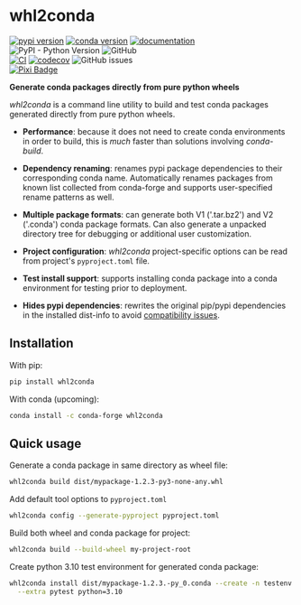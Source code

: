 # whl2conda 

[![pypi version](https://img.shields.io/pypi/v/whl2conda.svg)](https://pypi.org/project/whl2conda/)
[![conda version](https://img.shields.io/conda/vn/conda-forge/whl2conda)](https://anaconda.org/conda-forge/whl2conda)
[![documentation](https://img.shields.io/badge/docs-mkdocs%20material-blue.svg?style=flat)](https://zuzukin.github.io/whl2conda/)  
![PyPI - Python Version](https://img.shields.io/pypi/pyversions/whl2conda)
![GitHub](https://img.shields.io/github/license/analog-cbarber/whl2conda)  
[![CI](https://github.com/zuzukin/whl2conda/actions/workflows/python-package-conda.yml/badge.svg)](https://github.com/zuzukin/whl2conda/actions/workflows/python-package-conda.yml) [![codecov](https://codecov.io/gh/zuzukin/whl2conda/graph/badge.svg?token=097C3MBNIX)](https://codecov.io/gh/zuzukin/whl2conda)
![GitHub issues](https://img.shields.io/github/issues/analog-cbarber/whl2conda)  
[![Pixi Badge](https://img.shields.io/endpoint?url=https://raw.githubusercontent.com/prefix-dev/pixi/main/assets/badge/v0.json)](https://pixi.sh)

**Generate conda packages directly from pure python wheels**

*whl2conda* is a command line utility to build and test conda packages
generated directly from pure python wheels.

* **Performance**: because it does not need to create conda environments
    in order to build, this is *much* faster than solutions involving *conda-build*.

* **Dependency renaming**: renames pypi package dependencies to their 
    corresponding conda name. Automatically renames packages from known
    list collected from conda-forge and supports user-specified rename
    patterns as well.

* **Multiple package formats**: can generate both V1 ('.tar.bz2') and V2 ('.conda')
    conda package formats. Can also generate a unpacked directory tree for debugging
    or additional user customization.

* **Project configuration**: *whl2conda* project-specific options can be read from
    project's `pyproject.toml` file.

* **Test install support**: supports installing conda package into a conda
    environment for testing prior to deployment.

* **Hides pypi dependencies**: rewrites the original pip/pypi dependencies in the
    installed dist-info to avoid [compatibility issues](https://zuzukin.github.io/whl2conda/latest/guide/renaming.html#hide-pip).


## Installation

With pip:

```bash
pip install whl2conda
```

With conda (upcoming):

```bash
conda install -c conda-forge whl2conda
```

## Quick usage

Generate a conda package in same directory as wheel file:

```bash
whl2conda build dist/mypackage-1.2.3-py3-none-any.whl
```

Add default tool options to `pyproject.toml`

```bash
whl2conda config --generate-pyproject pyproject.toml
```
Build both wheel and conda package for project:

```bash
whl2conda build --build-wheel my-project-root
```

Create python 3.10 test environment for generated conda package:

```bash
whl2conda install dist/mypackage-1.2.3.-py_0.conda --create -n testenv \
  --extra pytest python=3.10
```
